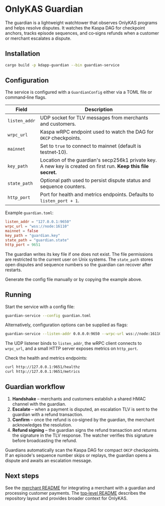 # OnlyKAS Guardian

The guardian is a lightweight watchtower that observes OnlyKAS programs and helps resolve disputes.
It watches the Kaspa DAG for checkpoint anchors, tracks episode sequences, and co‑signs refunds
when a customer or merchant escalates a dispute.

## Installation

```bash
cargo build -p kdapp-guardian --bin guardian-service
```

## Configuration

The service is configured with a `GuardianConfig` either via a TOML file or command‑line flags.

| Field | Description |
| ----- | ----------- |
| `listen_addr` | UDP socket for TLV messages from merchants and customers. |
| `wrpc_url` | Kaspa wRPC endpoint used to watch the DAG for `OKCP` checkpoints. |
| `mainnet` | Set to `true` to connect to mainnet (default is testnet‑10). |
| `key_path` | Location of the guardian's secp256k1 private key. A new key is created on first run. **Keep this file secret.** |
| `state_path` | Optional path used to persist dispute status and sequence counters. |
| `http_port` | Port for health and metrics endpoints. Defaults to `listen_port + 1`. |

Example `guardian.toml`:

```toml
listen_addr = "127.0.0.1:9650"
wrpc_url = "wss://node:16110"
mainnet = false
key_path = "guardian.key"
state_path = "guardian.state"
http_port = 9651
```

The guardian writes its key file if one does not exist.  The file permissions are restricted to the
current user on Unix systems.  The `state_path` stores open disputes and sequence numbers so the
guardian can recover after restarts.

Generate the config file manually or by copying the example above.

## Running

Start the service with a config file:

```bash
guardian-service --config guardian.toml
```

Alternatively, configuration options can be supplied as flags:

```bash
guardian-service --listen-addr 0.0.0.0:9650 --wrpc-url wss://node:16110 --key-path guardian.key
```

The UDP listener binds to `listen_addr`, the wRPC client connects to `wrpc_url`, and a small HTTP
server exposes metrics on `http_port`.

Check the health and metrics endpoints:

```bash
curl http://127.0.0.1:9651/healthz
curl http://127.0.0.1:9651/metrics
```

## Guardian workflow

1. **Handshake** – merchants and customers establish a shared HMAC channel with the guardian.
2. **Escalate** – when a payment is disputed, an escalation TLV is sent to the guardian with a
   refund transaction.
3. **Confirm** – once the refund is co‑signed by the guardian, the merchant acknowledges the
   resolution.
4. **Refund signing** – the guardian signs the refund transaction and returns the signature in the
   TLV response. The watcher verifies this signature before broadcasting the refund.

Guardians automatically scan the Kaspa DAG for compact `OKCP` checkpoints.  If an episode's
sequence number skips or replays, the guardian opens a dispute and awaits an escalation message.

## Next steps

See the [merchant README](../kdapp-merchant/README.md) for integrating a merchant with a guardian and
processing customer payments.  The [top‑level README](../../README.md) describes the repository
layout and provides broader context for OnlyKAS.
